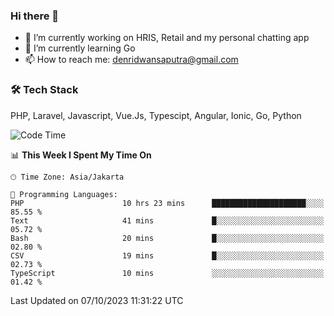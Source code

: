 ### Hi there 👋

- 🔭 I’m currently working on HRIS, Retail and my personal chatting app
- 🌱 I’m currently learning Go
- 📫 How to reach me: denridwansaputra@gmail.com


### 🛠 Tech Stack
PHP, Laravel, Javascript, Vue.Js, Typescipt, Angular, Ionic, Go, Python


<!--START_SECTION:waka-->
![Code Time](http://img.shields.io/badge/Code%20Time-3%2C748%20hrs%2028%20mins-blue)

📊 **This Week I Spent My Time On** 

```text
🕑︎ Time Zone: Asia/Jakarta

💬 Programming Languages: 
PHP                      10 hrs 23 mins      █████████████████████░░░░   85.55 % 
Text                     41 mins             █░░░░░░░░░░░░░░░░░░░░░░░░   05.72 % 
Bash                     20 mins             █░░░░░░░░░░░░░░░░░░░░░░░░   02.80 % 
CSV                      19 mins             █░░░░░░░░░░░░░░░░░░░░░░░░   02.73 % 
TypeScript               10 mins             ░░░░░░░░░░░░░░░░░░░░░░░░░   01.42 % 
```


 Last Updated on 07/10/2023 11:31:22 UTC
<!--END_SECTION:waka-->
